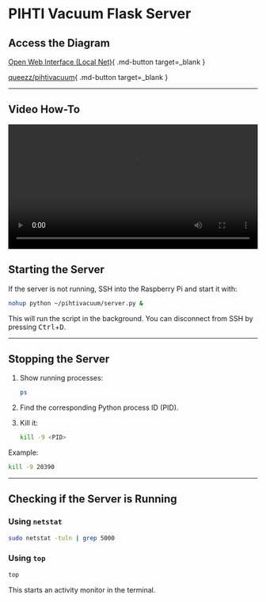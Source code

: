 # PIHTI Vacuum Flask Server

## Access the Diagram
[Open Web Interface (Local Net)](http://10.249.254.24:5000/){ .md-button target=_blank }

[queezz/pihtivacuum](https://github.com/queezz/pihtivacuum){ .md-button target=_blank }

---

## Video How-To

<video controls playsinline preload="metadata" width="800" style="max-width:100%">
  <source src="../start-flask-server.mp4#t=0.001" type="video/mp4">
  Your browser does not support the video tag.
</video>

## Starting the Server

If the server is not running, SSH into the Raspberry Pi and start it with:

```bash
nohup python ~/pihtivacuum/server.py &
```

This will run the script in the background.
You can disconnect from SSH by pressing <kbd>Ctrl</kbd>+<kbd>D</kbd>.




---

## Stopping the Server

1. Show running processes:

   ```bash
   ps
   ```

2. Find the corresponding Python process ID (PID).
3. Kill it:

   ```bash
   kill -9 <PID>
   ```

Example:

```bash
kill -9 20390
```

---

## Checking if the Server is Running

### Using `netstat`

```bash
sudo netstat -tuln | grep 5000
```

### Using `top`

```bash
top
```

This starts an activity monitor in the terminal.


